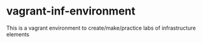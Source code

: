 # vagrant-inf-environment
This is a vagrant environment to create/make/practice labs of infrastructure elements
